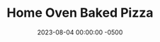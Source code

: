 ---
layout: post
title:  "Home Oven Baked Pizza"
date:   2023-08-04 00:00:00 -0500
categories:
- Recipes
- Bread
permalink: /recipes/pizza
image: /assets/Food/Bread/Pizza/pizza-cover.jpg
ing: pizza-ing
facts: pizza-facts
Prep: 30
Rest: 180
Cook: 7
Source1: https://www.youtube.com/watch?v=SDpCzJw2xm4&t=7s
Source2: https://www.bakewithjack.co.uk/blog-1/2021/3/3/homemade-pizza-dough
whisk: https://s.samsungfood.com/M2wZo
tags:
- flatbread
- sauce
- cheese
- marinara
- pesto
- pepperoni
- bread
- whole wheat
Description: Everybody loves pizza right? This is a 2 day process, but totally worth it for a good homemade pizza, plus it's a fun activity to do with a few people. Prep the dough the night before, and then have a few people over the next day for dinner. Whole wheat flour serves to add some extra nutrition and taste to your pizza as well.
Instructions: 
- In a large mixing bowl, combine the water, yeast, salt, and honey. Stir, and let sit for 5 minutes to make sure the yeast is alive<br><br>

- To the bowl, add the oil, and flours. Mix with a dough scraper and lightly knead in the bowl
- <br><br><center><img src="/assets/Food/Bread/Pizza/pizza-2.jpg" alt="" class="instruction-image"></center><br>

- Cover with a cloth and let rest for 1 hour.<br><br>

- In the bowl, fold the dough into a smooth ball, and place back in the bowl. Cover and let rest for another 1 hour. Repeat one more time. (Total of 3 1 hour rests with stretch and fold)<br><br>

- Turn dough onto the table. Divide into 4 equal pieces (about 145 g), and shape into balls. Place dough balls in lightly oiled bowls, and cover with plastic wrap. Refrigerate until dinner tomorrow night
- <br><br><center><img src="/assets/Food/Bread/Pizza/pizza-5.jpg" alt="" class="instruction-image"></center><br>

- Place baking stone in the oven and preheat the oven to 500F, or as high as your oven goes. Preheat stone for an hour<br><br>

- Shape dough into pizzas. Top with sauce, cheese, and toppings. I like to use either my <a href="pasta-sauce">Simple Pasta Sauce</a> or <a href="creamy-pesto">Creamy Pesto Dip</a>, or my <a href="evoo-pesto">Lightened Extra Virgin Olive Oil Pesto</a>.  Bake for 6-7 minutes<br><br>

- Remove from oven and cut into 4 slices<br><br>
- <center><img src="/assets/Food/Bread/Pizza/pizza-dual.jpg" alt="" class="instruction-image"></center><br>
---